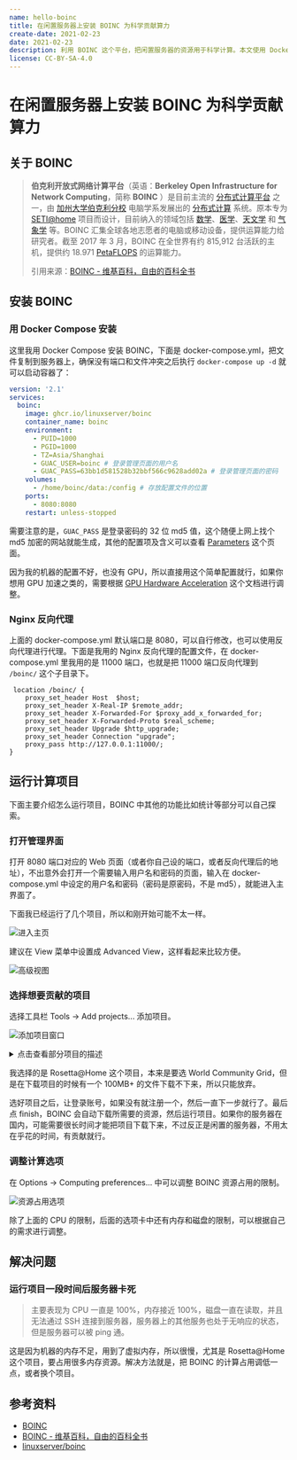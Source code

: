 ```yaml
---
name: hello-boinc
title: 在闲置服务器上安装 BOINC 为科学贡献算力
create-date: 2021-02-23
date: 2021-02-23
description: 利用 BOINC 这个平台，把闲置服务器的资源用于科学计算。本文使用 Docker Compose 安装 BOINC，安装完成后使用自带 Web 图形界面进行配置。
license: CC-BY-SA-4.0
---
```


# 在闲置服务器上安装 BOINC 为科学贡献算力

## 关于 BOINC

> **伯克利开放式网络计算平台**（英语：**Berkeley Open Infrastructure for Network Computing**，简称 **BOINC** ）是目前主流的 [分布式计算平台](https://zh.wikipedia.org/wiki/分布式计算平台) 之一，由 [加州大学伯克利分校](https://zh.wikipedia.org/wiki/加州大學柏克萊分校) 电脑学系发展出的 [分布式计算](https://zh.wikipedia.org/wiki/分散式計算) 系统。原本专为 [SETI@home](https://zh.wikipedia.org/wiki/SETI@home) 项目而设计，目前纳入的领域包括 [数学](https://zh.wikipedia.org/wiki/數學)、[医学](https://zh.wikipedia.org/wiki/醫學)、[天文学](https://zh.wikipedia.org/wiki/天文學) 和 [气象学](https://zh.wikipedia.org/wiki/氣象學) 等。BOINC 汇集全球各地志愿者的电脑或移动设备，提供运算能力给研究者。截至 2017 年 3 月，BOINC 在全世界有约 815,912 台活跃的主机，提供约 18.971 [PetaFLOPS](https://zh.wikipedia.org/wiki/FLOPS) 的运算能力。
>
> 引用来源：[BOINC - 维基百科，自由的百科全书](https://zh.wikipedia.org/wiki/BOINC)

## 安装 BOINC

### 用 Docker Compose 安装

这里我用 Docker Compose 安装 BOINC，下面是 docker-compose.yml，把文件复制到服务器上，确保没有端口和文件冲突之后执行 `docker-compose up -d` 就可以启动容器了：

```yml
version: '2.1'
services:
  boinc:
    image: ghcr.io/linuxserver/boinc
    container_name: boinc
    environment:
      - PUID=1000
      - PGID=1000
      - TZ=Asia/Shanghai
      - GUAC_USER=boinc # 登录管理页面的用户名
      - GUAC_PASS=63bb1d581528b32bbf566c9628add02a # 登录管理页面的密码
    volumes:
      - /home/boinc/data:/config # 存放配置文件的位置
    ports:
      - 8080:8080
    restart: unless-stopped
```

需要注意的是，`GUAC_PASS` 是登录密码的 32 位 md5 值，这个随便上网上找个 md5 加密的网站就能生成，其他的配置项及含义可以查看 [Parameters](https://github.com/linuxserver/docker-boinc#parameters) 这个页面。

因为我的机器的配置不好，也没有 GPU，所以直接用这个简单配置就行，如果你想用 GPU 加速之类的，需要根据 [GPU Hardware Acceleration](https://github.com/linuxserver/docker-boinc#gpu-hardware-acceleration) 这个文档进行调整。

### Nginx 反向代理

上面的 docker-compose.yml 默认端口是 8080，可以自行修改，也可以使用反向代理进行代理。下面是我用的 Nginx 反向代理的配置文件，在 docker-compose.yml 里我用的是 11000 端口，也就是把 11000 端口反向代理到 `/boinc/` 这个子目录下。

```nginx
 location /boinc/ {
    proxy_set_header Host  $host;
    proxy_set_header X-Real-IP $remote_addr;
    proxy_set_header X-Forwarded-For $proxy_add_x_forwarded_for;
    proxy_set_header X-Forwarded-Proto $real_scheme;
	proxy_set_header Upgrade $http_upgrade;
	proxy_set_header Connection "upgrade";
    proxy_pass http://127.0.0.1:11000/;
}
```

## 运行计算项目

下面主要介绍怎么运行项目，BOINC 中其他的功能比如统计等部分可以自己探索。

### 打开管理界面

打开 8080 端口对应的 Web 页面（或者你自己设的端口，或者反向代理后的地址），不出意外会打开一个需要输入用户名和密码的页面，输入在 docker-compose.yml 中设定的用户名和密码（密码是原密码，不是 md5），就能进入主界面了。

下面我已经运行了几个项目，所以和刚开始可能不太一样。

![进入主页](https://file.lifeni.life/markdown/hello-boinc/1.webp)

建议在 View 菜单中设置成 Advanced View，这样看起来比较方便。

![高级视图](https://file.lifeni.life/markdown/hello-boinc/2.webp)

### 选择想要贡献的项目

选择工具栏 Tools → Add projects... 添加项目。

![添加项目窗口](https://file.lifeni.life/markdown/hello-boinc/3.webp)

<details>
<summary>点击查看部分项目的描述</summary>

> **生物学、医学**
>
> - [Docking@Home](https://zh.wikipedia.org/wiki/Docking@Home)—研究更深入的[蛋白质](https://zh.wikipedia.org/wiki/蛋白質)键结和反应的[原子](https://zh.wikipedia.org/wiki/原子)等级构造和细节，并借由其研究结果来研发药物以治疗人类疾病，目前已停止运作。
> - [DrugDiscovery@Home](https://zh.wikipedia.org/w/index.php?title=DrugDiscovery@Home&action=edit&redlink=1)—研发药物以治疗人类疾病，目前已停止运作。
> - [Malaria Control](https://zh.wikipedia.org/w/index.php?title=Malaria_Control&action=edit&redlink=1)—模拟[疟疾](https://zh.wikipedia.org/wiki/瘧疾)的影响及控制，目前已停止运作。
> - [Predictor@home](https://zh.wikipedia.org/wiki/Predictor@home)—预测蛋白质的结构，目前已停止运作。
> - [Proteins@home](https://web.archive.org/web/20080325060652/http://biology.polytechnique.fr/proteinsathome/)—推论[DNA](https://zh.wikipedia.org/wiki/去氧核醣核酸)的次序，目前已停止运作。
> - [GPUGRID.net](http://www.gpugrid.net/index.php)，存于[互联网档案馆](https://zh.wikipedia.org/wiki/互联网档案馆)—研究[分子生物](https://zh.wikipedia.org/wiki/分子生物)[动力学](https://zh.wikipedia.org/wiki/動力學)相关的研究，主要运行环境为支持[CUDA](https://zh.wikipedia.org/wiki/CUDA)的 NVidia GPU。
> - [Rosetta@home](https://zh.wikipedia.org/wiki/Rosetta@home)—研究蛋白质的折叠。
>
> - [SIMAP](https://zh.wikipedia.org/wiki/SIMAP)（[Similarity Matrix of Proteins](https://web.archive.org/web/20141218040720/http://boinc.bio.wzw.tum.de/boincsimap/)）－ 一个蛋白质同源计算序列并可以对这些序列数据提供专业的检索工具的数据库，目前已停止运作。
> - [TANPAKU](https://zh.wikipedia.org/w/index.php?title=TANPAKU&action=edit&redlink=1)—利用[布朗动力学](https://zh.wikipedia.org/w/index.php?title=布朗動力學&action=edit&redlink=1)方法计算蛋白质的结构，目前已停止运作。
> - [POEM@HOME](https://zh.wikipedia.org/w/index.php?title=POEM@HOME&action=edit&redlink=1)—利用能量法来研究蛋白质的结构，目前已停止运作。
> - [MindModeling@Home](https://zh.wikipedia.org/w/index.php?title=MindModeling@Home&action=edit&redlink=1)—研究人类脑部的[认知科学](https://zh.wikipedia.org/wiki/認知科學)。
> - [Superlink@Technion](https://zh.wikipedia.org/w/index.php?title=Superlink@Technion&action=edit&redlink=1)—帮助科学家研究人类[基因](https://zh.wikipedia.org/wiki/基因)及其异常所产生的疾病，目前已停止运作。
> - [The Lattice Project](https://zh.wikipedia.org/w/index.php?title=The_Lattice_Project&action=edit&redlink=1)—[美国](https://zh.wikipedia.org/wiki/美國)[马里兰大学](https://zh.wikipedia.org/wiki/马里兰大学)的研究[生物信息学](https://zh.wikipedia.org/wiki/生物資訊學)领域相关的分布式计算平台，目前已停止运作。
> - [Virtual Prairie](https://zh.wikipedia.org/w/index.php?title=Virtual_Prairie&action=edit&redlink=1)
> - [Cels@Home](https://zh.wikipedia.org/w/index.php?title=Cels@Home&action=edit&redlink=1)
> - [RNA world](https://zh.wikipedia.org/w/index.php?title=RNA_world&action=edit&redlink=1)—研究分析生物中[RNA](https://zh.wikipedia.org/wiki/核醣核酸)的分子结构。
> - [DNA@Home](https://zh.wikipedia.org/w/index.php?title=DNA@Home&action=edit&redlink=1)—研究有关生物中 DNA 的基因调控作用，目前已停止运作。
> - [FightNeglectedDiseases@Home](https://zh.wikipedia.org/w/index.php?title=FightNeglectedDiseases@Home&action=edit&redlink=1)（FiND@Home）
>
> **气象学、地球科学**
>
> - [Climateprediction.net](https://zh.wikipedia.org/wiki/Climateprediction.net)（CPDN）—预测[廿一世纪](https://zh.wikipedia.org/wiki/廿一世紀)的气候。
>
> - [地震捕手网络(Quake Catcher Network)](https://zh.wikipedia.org/wiki/地震捕手网络)—利用分布在全球各地电脑的[传感器](https://zh.wikipedia.org/wiki/传感器)来侦测和研究[地震](https://zh.wikipedia.org/wiki/地震)现象。
>
> **物理、化学、天文学**
>
> - [Einstein@Home](https://zh.wikipedia.org/wiki/Einstein@Home)—搜索[脉冲星](https://zh.wikipedia.org/wiki/脈衝星)的[引力波](https://zh.wikipedia.org/wiki/引力波)。
> - [Cosmology@Home](https://zh.wikipedia.org/w/index.php?title=Cosmology@Home&action=edit&redlink=1)—研究宇宙的模型及其相关的物理天文学信息。
> - [Leiden Classical](https://zh.wikipedia.org/wiki/Leiden_Classical)—模拟在经典物理环境下的各种[分子](https://zh.wikipedia.org/wiki/分子)和[原子](https://zh.wikipedia.org/wiki/原子)。
> - [LHC@home](https://zh.wikipedia.org/wiki/LHC@home)—模拟[粒子加速](https://zh.wikipedia.org/w/index.php?title=粒子加速&action=edit&redlink=1)，协助设计及改善[LHC](https://zh.wikipedia.org/wiki/LHC)[粒子加速器](https://zh.wikipedia.org/wiki/粒子加速器)。
>
> - [NanoHive@Home](https://zh.wikipedia.org/w/index.php?title=NanoHive@Home&action=edit&redlink=1)—模拟和研究[奈米分子](https://zh.wikipedia.org/w/index.php?title=奈米分子&action=edit&redlink=1)的结构系统和特性，目前已停止运作。
> - [Orbit@home](https://zh.wikipedia.org/w/index.php?title=Orbit@home&action=edit&redlink=1)—计算[近地小行星](https://zh.wikipedia.org/wiki/近地小行星)的轨道路径，以预防其碰撞地球而对地球造成损害，曾经由于缺乏资金已暂停运作，已在 2014-15 年恢复运行。
> - [QMC@Home](https://zh.wikipedia.org/w/index.php?title=QMC@Home&action=edit&redlink=1)—发展在[量子化学](https://zh.wikipedia.org/wiki/量子化學)领域广泛使用的量子统计模拟方法。
> - [SETI@home](https://zh.wikipedia.org/wiki/SETI@home)—搜索[外太空文明](https://zh.wikipedia.org/wiki/外太空文明)，已于 3 月 31 日无限期暂停。
>
> - [μFluids@Home](https://web.archive.org/web/20100910021816/http://www.ufluids.net/)—模拟[微重力](https://zh.wikipedia.org/wiki/微重力)和[微流体力学](https://zh.wikipedia.org/w/index.php?title=微流體力學&action=edit&redlink=1)问题的两相现象，目前已停止运作。
> - [Milkyway@home](https://zh.wikipedia.org/w/index.php?title=Milkyway@home&action=edit&redlink=1)—研究[银河系](https://zh.wikipedia.org/wiki/銀河系)的重力波，支持 NVidia CUDA 及[ATi](https://zh.wikipedia.org/wiki/ATi)的显卡运算。
> - [Spinhenge@home](https://zh.wikipedia.org/w/index.php?title=Spinhenge@home&action=edit&redlink=1)—研究[纳米磁性分子](https://zh.wikipedia.org/w/index.php?title=納米磁性分子&action=edit&redlink=1)的物理特性，目前已停止运作。
> - [BRaTS@home](https://zh.wikipedia.org/w/index.php?title=BRaTS@home&action=edit&redlink=1)—进行引力波束追踪的相关计算，目前已停止运作。
> - [Hydrogen@Home](https://zh.wikipedia.org/w/index.php?title=Hydrogen@Home&action=edit&redlink=1)—研究以[氢](https://zh.wikipedia.org/wiki/氫)作为动力的干净能源，目前已停止运作。
> - [Magnetism@home](https://zh.wikipedia.org/w/index.php?title=Magnetism@home&action=edit&redlink=1)
> - [SLinCA@Home](https://zh.wikipedia.org/w/index.php?title=SLinCA@Home&action=edit&redlink=1)—研究物理及[材料科学](https://zh.wikipedia.org/wiki/材料科學)领域。
> - [Eon](https://zh.wikipedia.org/w/index.php?title=Eon&action=edit&redlink=1)—利用[理论化学](https://zh.wikipedia.org/wiki/理论化学)方法来研究[凝聚态物理学](https://zh.wikipedia.org/wiki/凝聚态物理学)和材料科学。
>
> **数学**
>
> - [ABC@Home](https://zh.wikipedia.org/wiki/ABC@Home)—尝试解决[ABC 猜想](https://zh.wikipedia.org/wiki/Abc猜想)。
> - [Chess960@Home](https://zh.wikipedia.org/wiki/Chess960@Home)—研究[菲舍尔任意制象棋](https://zh.wikipedia.org/wiki/菲舍爾任意制象棋)的开局理论并创建巨型的[国际象棋](https://zh.wikipedia.org/wiki/國際象棋)棋局数据库。
> - [NQueens@home](https://zh.wikipedia.org/wiki/NQueens@home)—解决国际象棋的[N 皇后问题](https://zh.wikipedia.org/wiki/N皇后問題)，目前已停止运作。
> - [PrimeGrid](https://zh.wikipedia.org/w/index.php?title=PrimeGrid&action=edit&redlink=1)—尝试将巨大的数字进行因式分解，查找人类未知的质数。
> - [Rectilinear Crossing Number](http://dist.ist.tugraz.at/cape5/)[页面存档备份](https://web.archive.org/web/20080625230740/http://dist.ist.tugraz.at/cape5/)，存于[互联网档案馆](https://zh.wikipedia.org/wiki/互联网档案馆)—研究平面中最少的[交叉数](https://zh.wikipedia.org/wiki/交叉數)问题，目前已停止运作。
> - [RieselSieve](https://web.archive.org/web/20060815152921/http://boinc.rieselsieve.com/)—查找 k\*2^n-1 形式的素数，显示 k=509203 是最小的[黎瑟尔斯数](https://zh.wikipedia.org/w/index.php?title=黎瑟爾斯數&action=edit&redlink=1)，目前已并入 PrimeGrid 项目中。
> - [Collatz Conjecture](https://zh.wikipedia.org/w/index.php?title=Collatz_Conjecture&action=edit&redlink=1)—研究[考拉兹猜想](https://zh.wikipedia.org/wiki/考拉茲猜想)。
> - [NFS@Home](https://zh.wikipedia.org/w/index.php?title=NFS@Home&action=edit&redlink=1)
> - [Sudoku project](https://zh.wikipedia.org/w/index.php?title=Sudoku_project&action=edit&redlink=1)—研究[数独](https://zh.wikipedia.org/wiki/數獨)问题，目前已停止运作。
> - [Ramsey@Home](https://zh.wikipedia.org/w/index.php?title=Ramsey@Home&action=edit&redlink=1)—研究[拉姆西数](https://zh.wikipedia.org/w/index.php?title=拉姆西數&action=edit&redlink=1)，目前已停止运作。
> - [Reversi](https://zh.wikipedia.org/w/index.php?title=Reversi&action=edit&redlink=1)—研究[黑白棋](https://zh.wikipedia.org/wiki/黑白棋)游戏，目前已停止运作。
> - [WEP-M+2 Project](https://zh.wikipedia.org/w/index.php?title=WEP-M%2B2_Project&action=edit&redlink=1)—使用 WEP 算法对 2^p+1 进行因式分解。
> - [Sudoku@vtaiwan](https://zh.wikipedia.org/w/index.php?title=Sudoku@vtaiwan&action=edit&redlink=1)—由[台湾](https://zh.wikipedia.org/wiki/台灣)的[交通大学](https://zh.wikipedia.org/wiki/交通大學)推出的计划，研究数独问题，目前已停止运作。
> - [DNETC@HOME](https://zh.wikipedia.org/w/index.php?title=DNETC@HOME&action=edit&redlink=1)
>
> **电脑、信息技术**
>
> - [World Community Grid](https://zh.wikipedia.org/wiki/World_Community_Grid)—由[IBM](https://zh.wikipedia.org/wiki/IBM)主持，主要目的为利用分布式计算来帮助查找人类疾病的治疗方法，和改善人类生活的相关研究。
> - [AQUA@home](https://zh.wikipedia.org/w/index.php?title=AQUA@home&action=edit&redlink=1)—帮助设计量子电脑，目前已停止运作。
> - [BURP](https://zh.wikipedia.org/w/index.php?title=BURP&action=edit&redlink=1)—处理及创作三维动画。
> - [DepSpid](https://zh.wikipedia.org/w/index.php?title=DepSpid&action=edit&redlink=1)—互联网搜索器，目前已停止运作。
> - [EDGeS@Home](https://zh.wikipedia.org/w/index.php?title=EDGeS@Home&action=edit&redlink=1)
> - [Enigma@Home](https://zh.wikipedia.org/w/index.php?title=Enigma@Home&action=edit&redlink=1)—尝试破解[第二次世界大战](https://zh.wikipedia.org/wiki/第二次世界大戰)时由[恩尼格玛密码机](https://zh.wikipedia.org/wiki/恩尼格瑪密碼機)发送的原始消息。
> - [HashClash](https://zh.wikipedia.org/w/index.php?title=HashClash&action=edit&redlink=1)
> - [Project Neuron](https://zh.wikipedia.org/w/index.php?title=Project_Neuron&action=edit&redlink=1)—测试 BOINC 框架，目前已停止运作。
> - [SHA-1 Collision Search Graz](https://web.archive.org/web/20100412170738/http://boinc.iaik.tugraz.at/sha1_coll_search/)—[密码学](https://zh.wikipedia.org/wiki/密碼學)：查找[SHA-1](https://zh.wikipedia.org/wiki/SHA-1)碰撞，目前已停止运作。
> - [VGTU@Home](http://boinc.vgtu.lt/vtuathome/)[页面存档备份](https://web.archive.org/web/20160120012504/http://boinc.vgtu.lt/vtuathome/)，存于[互联网档案馆](https://zh.wikipedia.org/wiki/互联网档案馆)—[软件测试](https://zh.wikipedia.org/wiki/軟體測試)：提供[分布式计算平台](https://zh.wikipedia.org/w/index.php?title=分散式計算平台&action=edit&redlink=1)，改善 BOINC。
> - [IBERCIVIS](https://zh.wikipedia.org/w/index.php?title=IBERCIVIS&action=edit&redlink=1)—提供[西班牙](https://zh.wikipedia.org/wiki/西班牙)科学研究的分布式计算平台。
> - [DistrRTgen](https://zh.wikipedia.org/w/index.php?title=DistrRTgen&action=edit&redlink=1)—利用 BOINC 的分布式运算产生[彩虹表](https://zh.wikipedia.org/wiki/彩虹表)。
> - [SZTAKI Desktop Grid](https://web.archive.org/web/20160814071936/http://szdg.lpds.sztaki.hu/szdg/)—搜索广义[二进制](https://zh.wikipedia.org/wiki/二進制)[数系](https://zh.wikipedia.org/wiki/數系)。
> - [yoyo@home](https://zh.wikipedia.org/w/index.php?title=Yoyo@home&action=edit&redlink=1)—利用 BOINC 的封装技术将现有的分布式计算项目引入到 BOINC 平台，支持[PS3](https://zh.wikipedia.org/wiki/PS3)运算。
> - [Pirates@home](https://zh.wikipedia.org/w/index.php?title=Pirates@home&action=edit&redlink=1)—测试 BOINC 项目。
> - [XtremLab](https://zh.wikipedia.org/wiki/XtremLab)—研究并改善网格计算，包括 BOINC 平台，目前已停止运作。

</details>

我选择的是 Rosetta@Home 这个项目，本来是要选 World Community Grid，但是在下载项目的时候有一个 100MB+ 的文件下载不下来，所以只能放弃。

选好项目之后，让登录账号，如果没有就注册一个，然后一直下一步就行了。最后点 finish，BOINC 会自动下载所需要的资源，然后运行项目。如果你的服务器在国内，可能需要很长时间才能把项目下载下来，不过反正是闲置的服务器，不用太在乎花的时间，有贡献就行。

### 调整计算选项

在 Options → Computing preferences... 中可以调整 BOINC 资源占用的限制。

![资源占用选项](https://file.lifeni.life/markdown/hello-boinc/4.webp)

除了上面的 CPU 的限制，后面的选项卡中还有内存和磁盘的限制，可以根据自己的需求进行调整。

## 解决问题

### 运行项目一段时间后服务器卡死

> 主要表现为 CPU 一直是 100%，内存接近 100%，磁盘一直在读取，并且无法通过 SSH 连接到服务器，服务器上的其他服务也处于无响应的状态，但是服务器可以被 ping 通。

这是因为机器的内存不足，用到了虚拟内存，所以很慢，尤其是 Rosetta@Home 这个项目，要占用很多内存资源。解决方法就是，把 BOINC 的计算占用调低一点，或者换个项目。

## 参考资料

- [BOINC](https://boinc.berkeley.edu/)
- [BOINC - 维基百科，自由的百科全书](https://zh.wikipedia.org/wiki/BOINC)
- [linuxserver/boinc](https://hub.docker.com/r/linuxserver/boinc)
